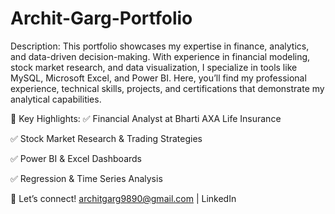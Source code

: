 # Archit-Garg-Portfolio

Description:
This portfolio showcases my expertise in finance, analytics, and data-driven decision-making. With experience in financial modeling, stock market research, and data visualization, I specialize in tools like MySQL, Microsoft Excel, and Power BI. Here, you’ll find my professional experience, technical skills, projects, and certifications that demonstrate my analytical capabilities.

🚀 Key Highlights:
✅ Financial Analyst at Bharti AXA Life Insurance

✅ Stock Market Research & Trading Strategies

✅ Power BI & Excel Dashboards

✅ Regression & Time Series Analysis

📩 Let’s connect! architgarg9890@gmail.com | LinkedIn

